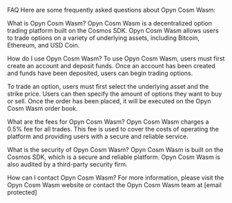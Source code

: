 FAQ
Here are some frequently asked questions about Opyn Cosm Wasm:

What is Opyn Cosm Wasm?
Opyn Cosm Wasm is a decentralized option trading platform built on the Cosmos SDK. Opyn Cosm Wasm allows users to trade options on a variety of underlying assets, including Bitcoin, Ethereum, and USD Coin.

How do I use Opyn Cosm Wasm?
To use Opyn Cosm Wasm, users must first create an account and deposit funds. Once an account has been created and funds have been deposited, users can begin trading options.

To trade an option, users must first select the underlying asset and the strike price. Users can then specify the amount of options they want to buy or sell. Once the order has been placed, it will be executed on the Opyn Cosm Wasm order book.

What are the fees for Opyn Cosm Wasm?
Opyn Cosm Wasm charges a 0.5% fee for all trades. This fee is used to cover the costs of operating the platform and providing users with a secure and reliable service.

What is the security of Opyn Cosm Wasm?
Opyn Cosm Wasm is built on the Cosmos SDK, which is a secure and reliable platform. Opyn Cosm Wasm is also audited by a third-party security firm.

How can I contact Opyn Cosm Wasm?
For more information, please visit the Opyn Cosm Wasm website or contact the Opyn Cosm Wasm team at [email protected]
